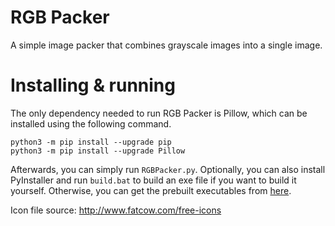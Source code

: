 # RGB Packer
A simple image packer that combines grayscale images into a single image.

# Installing & running
The only dependency needed to run RGB Packer is Pillow, which can be installed using the following command.
```
python3 -m pip install --upgrade pip
python3 -m pip install --upgrade Pillow
```

Afterwards, you can simply run `RGBPacker.py`. Optionally, you can also install PyInstaller and run `build.bat` to build an exe file if you want to build it yourself. Otherwise, you can get the prebuilt executables from [here](https://github.com/myuce/RGBPacker/releases).

Icon file source: http://www.fatcow.com/free-icons
